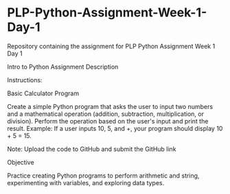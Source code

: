 # PLP-Python-Assignment-Week-1-Day-1
Repository containing the assignment for PLP Python Assignment Week 1 Day 1

Intro to Python Assignment
Description

Instructions:

Basic Calculator Program

Create a simple Python program that asks the user to input two numbers and a mathematical operation (addition, subtraction, multiplication, or division).
Perform the operation based on the user's input and print the result.
Example: If a user inputs 10, 5, and +, your program should display 10 + 5 = 15.



Note: Upload the code to GitHub and submit the GitHub link

Objective

Practice creating Python programs to perform arithmetic and string, experimenting with variables, and exploring data types.
